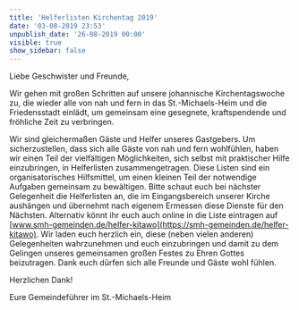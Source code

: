 ```yaml
---
title: 'Helferlisten Kirchentag 2019'
date: '03-08-2019 23:53'
unpublish_date: '26-08-2019 00:00'
visible: true
show_sidebar: false
---
```


Liebe Geschwister und Freunde,

Wir gehen mit großen Schritten auf unsere johannische Kirchentagswoche zu, die wieder alle von nah und fern in das St.-Michaels-Heim und die Friedensstadt einlädt, um gemeinsam eine gesegnete, kraftspendende und fröhliche Zeit zu verbringen.

Wir sind gleichermaßen Gäste und Helfer unseres Gastgebers. Um sicherzustellen, dass sich alle Gäste von nah und fern wohlfühlen, haben wir einen Teil der vielfältigen Möglichkeiten, sich selbst mit praktischer Hilfe einzubringen, in Helferlisten zusammengetragen. Diese Listen sind ein organisatorisches Hilfsmittel, um einen kleinen Teil der notwendige Aufgaben gemeinsam zu bewältigen. Bitte schaut euch bei nächster Gelegenheit die Helferlisten an, die im Eingangsbereich unserer Kirche aushängen und übernehmt nach eigenem Ermessen diese Dienste für den Nächsten. Alternativ könnt ihr euch auch online in die Liste eintragen auf [www.smh-gemeinden.de/helfer-kitawo](https://smh-gemeinden.de/helfer-kitawo). Wir laden euch herzlich ein, diese (neben vielen anderen) Gelegenheiten wahrzunehmen und euch einzubringen und damit zu dem Gelingen unseres gemeinsamen großen Festes zu Ehren Gottes beizutragen. Dank euch dürfen sich alle Freunde und Gäste wohl fühlen.

Herzlichen Dank!

Eure Gemeindeführer im St.-Michaels-Heim